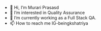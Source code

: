 - 👋 Hi, I’m Murari Prasasd
- 👀 I’m interested in Quality Assurance
- 🌱 I’m currently working as a Full Stack QA.
- 📫 How to reach me IG-beingkshatriya

<!---
murari001/murari001 is a ✨ special ✨ repository because its `README.md` (this file) appears on your GitHub profile.
You can click the Preview link to take a look at your changes.
--->

